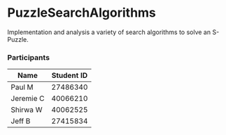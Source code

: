 # PuzzleSearchAlgorithms

Implementation and analysis a variety of search algorithms to solve an S-Puzzle.

<h3>Participants</h3>

| Name  | Student ID |
| ------------- | ------------- |
| Paul M | 27486340 |
| Jeremie C  | 40066210  |
| Shirwa W  | 40062525  |
| Jeff B  | 27415834  |
